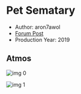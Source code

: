 # Pet Sematary

* Author: aron7awol
* [Forum Post](https://www.avsforum.com/threads/bass-eq-for-filtered-movies.2995212/post-58240102)
* Production Year: 2019

## Atmos

![img 0](https://i.imgur.com/0ETEx18.jpg)

![img 1](https://i.imgur.com/D8TXOMt.jpg)

